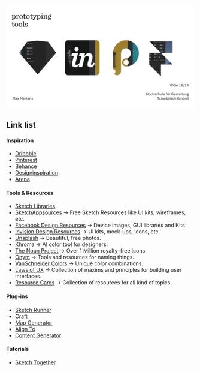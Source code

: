 ![](hero.png)
## Link list


#### Inspiration
- [Dribbble](https://dribbble.com/)  
- [Pinterest](https://www.pinterest.com/)  
- [Behance](https://www.behance.net/)    
- [Designinspiration](https://www.designspiration.net/)  
- [Arena](https://www.are.na/)



#### Tools & Resources
- [Sketch Libraries](https://sketchapp.com/libraries/)
- [SketchAppsources](https://www.sketchappsources.com/) → Free Sketch Resources like UI kits, wireframes, etc.
- [Facebook Design Resources](https://facebook.design/toolsandresources/)  → Device images, GUI libraries and Kits  
- [Invision Design Resources](https://www.invisionapp.com/inside-design/design-resources/) → UI kits, mock-ups, icons, etc.
- [Unsplash](https://unsplash.com/)  → Beautiful, free photos.
- [Khroma](http://khroma.co/)  → AI color tool for designers.
- [The Noun Project](https://thenounproject.com/)  → Over 1 Million royalty–free icons
- [Onym](https://onym.co/) → Tools and resources for naming things.
- [VanSchneider Colors](https://www.vanschneider.com/colors) → Unique color combinations.
- [Laws of UX](https://lawsofux.com/) → Collection of maxims and principles for building user interfaces.
- [Resource Cards](https://resourcecards.com/) → Collection of resources for all kind of topics.




#### Plug-ins
- [Sketch Runner](https://sketchrunner.com/)  
- [Craft](https://www.invisionapp.com/craft)  
- [Map Generator](https://github.com/eddiesigner/sketch-map-generator)
- [Align To](https://github.com/LucienLee/AlignTo)
- [Content Generator](https://github.com/timuric/Content-generator-sketch-plugin)


#### Tutorials
- [Sketch Together](https://www.youtube.com/watch?v=cEplnCnZuDM&list=PLWlUJU11tp4fEXI8deWhBQAHDv9R23WHB)


